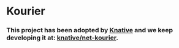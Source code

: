 # Kourier


### **This project has been adopted by [Knative](https://github.com/knative/) and we keep developing it at: [knative/net-kourier](https://github.com/knative/net-kourier).**
